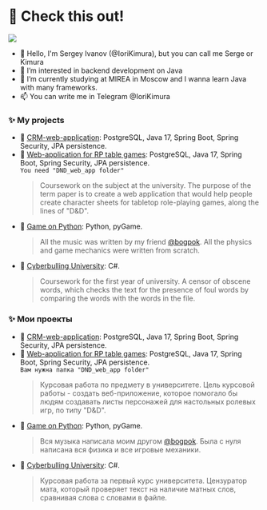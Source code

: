# 🫢 Check this out!
![](https://komarev.com/ghpvc/?username=IoriKimura)
- 👋 Hello, I'm Sergey Ivanov (@IoriKimura), but you can call me Serge or Kimura
- 👀 I’m interested in backend development on Java
- 🌱 I’m currently studying at MIREA in Moscow and I wanna learn Java with many frameworks.
- 📫 You can write me in Telegram @IoriKimura
### ✨ My projects
- 🐘 [CRM-web-application](https://github.com/IoriKimura/webappagain): PostgreSQL, Java 17, Spring Boot, Spring Security, JPA persistence. 
- 🐘 [Web-application for RP table games](https://github.com/IoriKimura/PostgreSQL-Practice): PostgreSQL, Java 17, Spring Boot, Spring Security, JPA persistence.  
`You need "DND_web_app folder"`  
  > Coursework on the subject at the university. The purpose of the term paper is to create a web application that would help people create character sheets for tabletop role-playing games, along the lines of "D&D".  
- 🐍 [Game on Python](https://github.com/IoriKimura/PythonGame): Python, pyGame.  
  > All the music was written by my friend [@bogpok](https://github.com/bogpok). All the physics and game mechanics were written from scratch.  
- 🤬 [Cyberbulling University](https://github.com/IoriKimura/CyberbullingUniversity): C#.  
  > Coursework for the first year of university. A censor of obscene words, which checks the text for the presence of foul words by comparing the words with the words in the file.

### ✨ Мои проекты
- 🐘 [CRM-web-application](https://github.com/IoriKimura/webappagain): PostgreSQL, Java 17, Spring Boot, Spring Security, JPA persistence. 
- 🐘 [Web-application for RP table games](https://github.com/IoriKimura/PostgreSQL-Practice): PostgreSQL, Java 17, Spring Boot, Spring Security, JPA persistence.  
`Вам нужна папка "DND_web_app folder"`  
  > Курсовая работа по предмету в университете. Цель курсовой работы - создать веб-приложение, которое помогало бы людям создавать листы персонажей для настольных ролевых игр, по типу "D&D".  
- 🐍 [Game on Python](https://github.com/IoriKimura/PythonGame): Python, pyGame.  
  > Вся музыка написала моим другом [@bogpok](https://github.com/bogpok). Была с нуля написана вся физика и все игровые механики.  
- 🤬 [Cyberbulling University](https://github.com/IoriKimura/CyberbullingUniversity): C#.  
  > Курсовая работа за первый курс университета. Цензуратор мата, который проверяет текст на наличие матных слов, сравнивая слова с словами в файле.

<!---
IoriKimura/IoriKimura is a ✨ special ✨ repository because its `README.md` (this file) appears on your GitHub profile.
You can click the Preview link to take a look at your changes.
--->
